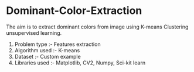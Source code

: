 # Dominant-Color-Extraction

The aim is to extract dominant colors from image using K-means Clustering unsupervised learning.


1. Problem type :- Features extraction
2. Algorithm used :- K-means
3. Dataset :- Custom example
4. Libraries used :- Matplotlib, CV2, Numpy, Sci-kit learn
